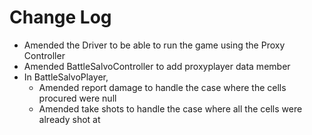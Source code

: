 # Change Log 
- Amended the Driver to be able to run the game using the Proxy Controller
- Amended BattleSalvoController to add proxyplayer data member
- In BattleSalvoPlayer,
  * Amended report damage to handle the case where the cells procured were null
  * Amended take shots to handle the case where all the cells were already shot at
